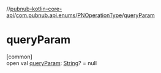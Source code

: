 //[pubnub-kotlin-core-api](../../../index.md)/[com.pubnub.api.enums](../index.md)/[PNOperationType](index.md)/[queryParam](query-param.md)

# queryParam

[common]\
open val [queryParam](query-param.md): [String](https://kotlinlang.org/api/latest/jvm/stdlib/kotlin-stdlib/kotlin/-string/index.html)? = null

